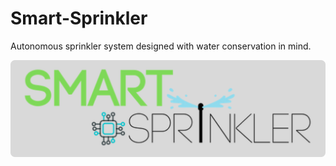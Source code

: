 # Smart-Sprinkler
Autonomous sprinkler system designed with water conservation in mind.

![plot](./images/smart-sprinkler-logo.png)

